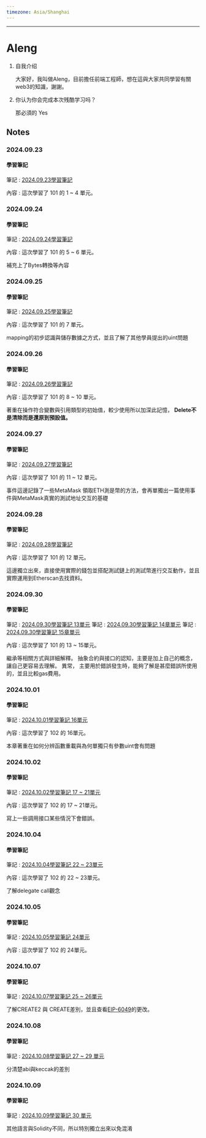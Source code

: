 ```yaml
---
timezone: Asia/Shanghai
---
```


---

# Aleng

1. 自我介绍

   大家好，我叫做Aleng，目前擔任前端工程師，想在這與大家共同學習有關web3的知識，謝謝。
2. 你认为你会完成本次残酷学习吗？

   那必須的 Yes
## Notes

<!-- Content_START -->
### 2024.09.23
#### 學習筆記
筆記 : [2024.09.23學習筆記](https://hackmd.io/@82tWd8u0TI6fMRC9VG6JXw/SkZ-UWnpA)

內容 : 這次學習了 101 的 1 ~ 4 單元。

### 2024.09.24
#### 學習筆記
筆記 : [2024.09.24學習筆記](https://hackmd.io/@82tWd8u0TI6fMRC9VG6JXw/Byqhk3ppA)

內容 : 這次學習了 101 的 5 ~ 6 單元。

補充上了Bytes轉換等內容

### 2024.09.25
#### 學習筆記
筆記 : [2024.09.25學習筆記](https://hackmd.io/@82tWd8u0TI6fMRC9VG6JXw/SkUXPpJAR)

內容 : 這次學習了 101 的 7 單元。

mapping的初步認識與儲存數據之方式，並且了解了其他學員提出的uint問題

### 2024.09.26
#### 學習筆記
筆記 : [2024.09.26學習筆記](https://hackmd.io/@82tWd8u0TI6fMRC9VG6JXw/S18lOJZAA)

內容 : 這次學習了 101 的 8 ~ 10 單元。

著重在操作符合變數與引用類型的初始值，較少使用所以加深此記憶，
**Delete不是清除而是還原到預設值。**
### 2024.09.27
#### 學習筆記
筆記 : [2024.09.27學習筆記](https://hackmd.io/@82tWd8u0TI6fMRC9VG6JXw/H1LOQ6GAC)

內容 : 這次學習了 101 的 11 ~ 12 單元。

事件這邊記錄了一些MetaMask 領取ETH測是幣的方法，會再單獨出一篇使用事件與MetaMask真實的測試地址交互的基礎
### 2024.09.28
#### 學習筆記
筆記 : [2024.09.28學習筆記](https://hackmd.io/@82tWd8u0TI6fMRC9VG6JXw/SJ-SHmE0C)

內容 : 這次學習了 101 的 12 單元。

這邊獨立出來，直接使用實際的錢包並搭配測試鏈上的測試幣進行交互動作，並且實際運用到Etherscan去找資料。
### 2024.09.30
#### 學習筆記
筆記 : [2024.09.30學習筆記 13單元](https://hackmd.io/@82tWd8u0TI6fMRC9VG6JXw/rJO4ah8C0)
筆記 : [2024.09.30學習筆記 14章單元](https://hackmd.io/@82tWd8u0TI6fMRC9VG6JXw/B1-qo6LCA)
筆記 : [2024.09.30學習筆記 15章單元](https://hackmd.io/@82tWd8u0TI6fMRC9VG6JXw/Hkn3Z0URA)

內容 : 這次學習了 101 的 13 ~ 15單元。

繼承等相關方式與詳細解釋。
抽象合約與接口的認知，主要是加上自己的概念，讓自己更容易去理解。
異常， 主要用於錯誤發生時，能夠了解是甚麼錯誤所使用的，並且比較gas費用。
### 2024.10.01
#### 學習筆記
筆記 : [2024.10.01學習筆記 16單元](https://hackmd.io/@82tWd8u0TI6fMRC9VG6JXw/ryWRJUOAA)

內容 : 這次學習了 102 的 16單元。

本章著重在如何分辨函數重載與為何單獨只有參數uint會有問題
### 2024.10.02
#### 學習筆記
筆記 : [2024.10.02學習筆記 17 ~ 21單元](https://hackmd.io/@82tWd8u0TI6fMRC9VG6JXw/Sk6VXUYRA)

內容 : 這次學習了 102 的 17 ~ 21單元。

寫上一些調用接口某些情況下會錯誤。
### 2024.10.04
#### 學習筆記
筆記 : [2024.10.04學習筆記 22 ~ 23單元](https://hackmd.io/@82tWd8u0TI6fMRC9VG6JXw/H18hkv2AR)

內容 : 這次學習了 102 的 22 ~ 23單元。

了解delegate call觀念
### 2024.10.05
#### 學習筆記
筆記 : [2024.10.05學習筆記 24單元](https://hackmd.io/@82tWd8u0TI6fMRC9VG6JXw/rJ5lKjpCA)

內容 : 這次學習了 102 的 24單元。
### 2024.10.07
#### 學習筆記
筆記 : [2024.10.07學習筆記 25 ~ 26單元](https://hackmd.io/@82tWd8u0TI6fMRC9VG6JXw/BkalMU-yyl)

了解CREATE2 與 CREATE差別，並且查看[EIP-6049](https://eips.ethereum.org/EIPS/eip-6049)的更改。
### 2024.10.08
#### 學習筆記
筆記 : [2024.10.08學習筆記 27 ~ 29 單元](https://hackmd.io/@82tWd8u0TI6fMRC9VG6JXw/B1aUGw-1Jg)

分清楚abi與keccak的差別
### 2024.10.09
#### 學習筆記
筆記 : [2024.10.09學習筆記 30 單元](https://hackmd.io/@82tWd8u0TI6fMRC9VG6JXw/Hyzx2sz1ke)

其他語言與Solidity不同，所以特別獨立出來以免混淆
<!-- Content_END -->
